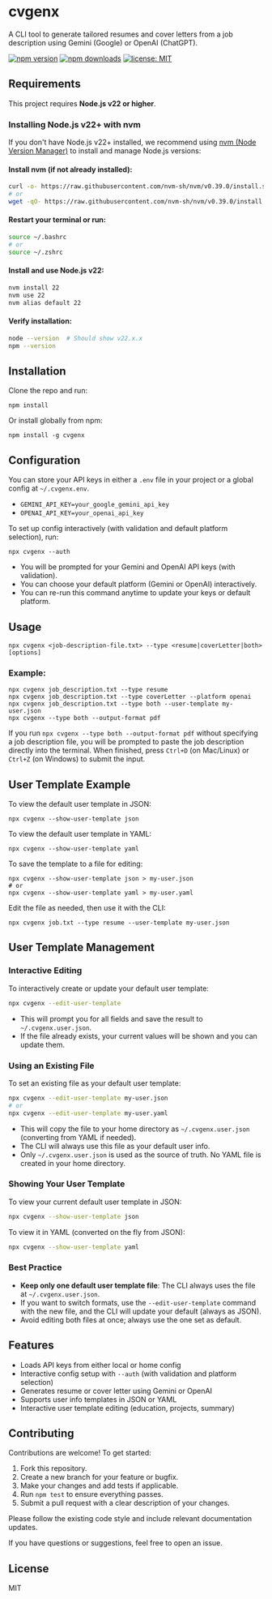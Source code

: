# cvgenx

A CLI tool to generate tailored resumes and cover letters from a job description using Gemini (Google) or OpenAI (ChatGPT).

[![npm version](https://img.shields.io/npm/v/cvgenx.svg)](https://www.npmjs.com/package/cvgenx)
[![npm downloads](https://img.shields.io/npm/dm/cvgenx.svg)](https://www.npmjs.com/package/cvgenx)
[![license: MIT](https://img.shields.io/badge/license-MIT-green.svg)](LICENSE)

## Requirements

This project requires **Node.js v22 or higher**.

### Installing Node.js v22+ with nvm

If you don't have Node.js v22+ installed, we recommend using [nvm (Node Version Manager)](https://github.com/nvm-sh/nvm) to install and manage Node.js versions:

#### Install nvm (if not already installed):
```bash
curl -o- https://raw.githubusercontent.com/nvm-sh/nvm/v0.39.0/install.sh | bash
# or
wget -qO- https://raw.githubusercontent.com/nvm-sh/nvm/v0.39.0/install.sh | bash
```

#### Restart your terminal or run:
```bash
source ~/.bashrc
# or
source ~/.zshrc
```

#### Install and use Node.js v22:
```bash
nvm install 22
nvm use 22
nvm alias default 22
```

#### Verify installation:
```bash
node --version  # Should show v22.x.x
npm --version
```

## Installation

Clone the repo and run:

```
npm install
```

Or install globally from npm:

```
npm install -g cvgenx
```

## Configuration

You can store your API keys in either a `.env` file in your project or a global config at `~/.cvgenx.env`.

- `GEMINI_API_KEY=your_google_gemini_api_key`
- `OPENAI_API_KEY=your_openai_api_key`

To set up config interactively (with validation and default platform selection), run:

```
npx cvgenx --auth
```
- You will be prompted for your Gemini and OpenAI API keys (with validation).
- You can choose your default platform (Gemini or OpenAI) interactively.
- You can re-run this command anytime to update your keys or default platform.

## Usage

```
npx cvgenx <job-description-file.txt> --type <resume|coverLetter|both> [options]
```

### Example:

```
npx cvgenx job_description.txt --type resume
npx cvgenx job_description.txt --type coverLetter --platform openai
npx cvgenx job_description.txt --type both --user-template my-user.json
npx cvgenx --type both --output-format pdf
```

If you run `npx cvgenx --type both --output-format pdf` without specifying a job description file, you will be prompted to paste the job description directly into the terminal. When finished, press `Ctrl+D` (on Mac/Linux) or `Ctrl+Z` (on Windows) to submit the input.

## User Template Example

To view the default user template in JSON:
```
npx cvgenx --show-user-template json
```
To view the default user template in YAML:
```
npx cvgenx --show-user-template yaml
```
To save the template to a file for editing:
```
npx cvgenx --show-user-template json > my-user.json
# or
npx cvgenx --show-user-template yaml > my-user.yaml
```
Edit the file as needed, then use it with the CLI:
```
npx cvgenx job.txt --type resume --user-template my-user.json
```

## User Template Management

### Interactive Editing

To interactively create or update your default user template:
```sh
npx cvgenx --edit-user-template
```
- This will prompt you for all fields and save the result to `~/.cvgenx.user.json`.
- If the file already exists, your current values will be shown and you can update them.

### Using an Existing File

To set an existing file as your default user template:
```sh
npx cvgenx --edit-user-template my-user.json
# or
npx cvgenx --edit-user-template my-user.yaml
```
- This will copy the file to your home directory as `~/.cvgenx.user.json` (converting from YAML if needed).
- The CLI will always use this file as your default user info.
- Only `~/.cvgenx.user.json` is used as the source of truth. No YAML file is created in your home directory.

### Showing Your User Template

To view your current default user template in JSON:
```sh
npx cvgenx --show-user-template json
```
To view it in YAML (converted on the fly from JSON):
```sh
npx cvgenx --show-user-template yaml
```

### Best Practice

- **Keep only one default user template file**: The CLI always uses the file at `~/.cvgenx.user.json`.
- If you want to switch formats, use the `--edit-user-template` command with the new file, and the CLI will update your default (always as JSON).
- Avoid editing both files at once; always use the one set as default.

## Features
- Loads API keys from either local or home config
- Interactive config setup with `--auth` (with validation and platform selection)
- Generates resume or cover letter using Gemini or OpenAI
- Supports user info templates in JSON or YAML
- Interactive user template editing (education, projects, summary)

## Contributing

Contributions are welcome! To get started:

1. Fork this repository.
2. Create a new branch for your feature or bugfix.
3. Make your changes and add tests if applicable.
4. Run `npm test` to ensure everything passes.
5. Submit a pull request with a clear description of your changes.

Please follow the existing code style and include relevant documentation updates.

If you have questions or suggestions, feel free to open an issue.

## License

MIT
